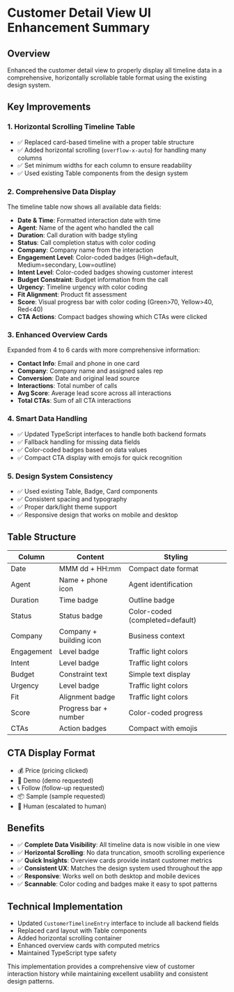 # Customer Detail View UI Enhancement Summary

## Overview
Enhanced the customer detail view to properly display all timeline data in a comprehensive, horizontally scrollable table format using the existing design system.

## Key Improvements

### 1. **Horizontal Scrolling Timeline Table**
- ✅ Replaced card-based timeline with a proper table structure
- ✅ Added horizontal scrolling (`overflow-x-auto`) for handling many columns
- ✅ Set minimum widths for each column to ensure readability
- ✅ Used existing Table components from the design system

### 2. **Comprehensive Data Display**
The timeline table now shows all available data fields:
- **Date & Time**: Formatted interaction date with time
- **Agent**: Name of the agent who handled the call
- **Duration**: Call duration with badge styling
- **Status**: Call completion status with color coding
- **Company**: Company name from the interaction
- **Engagement Level**: Color-coded badges (High=default, Medium=secondary, Low=outline)
- **Intent Level**: Color-coded badges showing customer interest
- **Budget Constraint**: Budget information from the call
- **Urgency**: Timeline urgency with color coding
- **Fit Alignment**: Product fit assessment
- **Score**: Visual progress bar with color coding (Green>70, Yellow>40, Red<40)
- **CTA Actions**: Compact badges showing which CTAs were clicked

### 3. **Enhanced Overview Cards**
Expanded from 4 to 6 cards with more comprehensive information:
- **Contact Info**: Email and phone in one card
- **Company**: Company name and assigned sales rep
- **Conversion**: Date and original lead source
- **Interactions**: Total number of calls
- **Avg Score**: Average lead score across all interactions
- **Total CTAs**: Sum of all CTA interactions

### 4. **Smart Data Handling**
- ✅ Updated TypeScript interfaces to handle both backend formats
- ✅ Fallback handling for missing data fields
- ✅ Color-coded badges based on data values
- ✅ Compact CTA display with emojis for quick recognition

### 5. **Design System Consistency**
- ✅ Used existing Table, Badge, Card components
- ✅ Consistent spacing and typography
- ✅ Proper dark/light theme support
- ✅ Responsive design that works on mobile and desktop

## Table Structure

| Column | Content | Styling |
|--------|---------|---------|
| Date | MMM dd + HH:mm | Compact date format |
| Agent | Name + phone icon | Agent identification |
| Duration | Time badge | Outline badge |
| Status | Status badge | Color-coded (completed=default) |
| Company | Company + building icon | Business context |
| Engagement | Level badge | Traffic light colors |
| Intent | Level badge | Traffic light colors |
| Budget | Constraint text | Simple text display |
| Urgency | Level badge | Traffic light colors |
| Fit | Alignment badge | Traffic light colors |
| Score | Progress bar + number | Color-coded progress |
| CTAs | Action badges | Compact with emojis |

## CTA Display Format
- 💰 Price (pricing clicked)
- 🎯 Demo (demo requested)
- 📞 Follow (follow-up requested)
- 📦 Sample (sample requested)
- 👤 Human (escalated to human)

## Benefits
- ✅ **Complete Data Visibility**: All timeline data is now visible in one view
- ✅ **Horizontal Scrolling**: No data truncation, smooth scrolling experience
- ✅ **Quick Insights**: Overview cards provide instant customer metrics
- ✅ **Consistent UX**: Matches the design system used throughout the app
- ✅ **Responsive**: Works well on both desktop and mobile devices
- ✅ **Scannable**: Color coding and badges make it easy to spot patterns

## Technical Implementation
- Updated `CustomerTimelineEntry` interface to include all backend fields
- Replaced card layout with Table components
- Added horizontal scrolling container
- Enhanced overview cards with computed metrics
- Maintained TypeScript type safety

This implementation provides a comprehensive view of customer interaction history while maintaining excellent usability and consistent design patterns.
